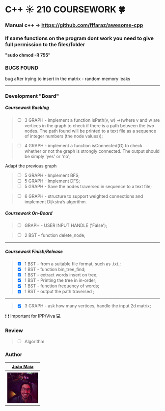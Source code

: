 # C++ :sunny: 210 COURSEWORK :four_leaf_clover:
### Manual c++ -> https://github.com/fffaraz/awesome-cpp 

### If same functions on the program dont work you need to give full permission to the files/folder

__"sudo chmod -R 755"__

### BUGS FOUND

bug after trying to insert in the matrix - random memory leaks 

---


### Development "Board"


##### Coursework Backlog

> - [ ] 3 GRAPH - implement a function isPath(v, w) ->(where v and w are vertices in the graph to check if there is a path between the two nodes. The path found will be printed to a text file as a sequence of integer numbers (the node values));

> - [ ] 4 GRAPH - implement a function isConnected(G) to check whether or not the graph is strongly connected. The output should be simply 'yes' or 'no';


Adapt the previous graph
> - [ ] 5 GRAPH - Implement BFS;
> - [ ] 5 GRAPH - Implement DFS;
> - [ ] 5 GRAPH - Save the nodes traversed in sequence to a text file;


> - [ ] 6 GRAPH - structure to support weighted connections and implement Dijkstra’s algorithm.

##### Coursework On-Board

> - [ ] GRAPH - USER INPUT HANDLE ('False');

> - [ ] 2 BST -  function delete_node;

---


##### Coursework Finish/Release

> - [x] 1 BST - from a suitable file format, such as .txt.;
> - [x] 1 BST - function bin_tree_find;
> - [x] 1 BST - extract words insert on tree;
> - [x] 1 BST - Printing the tree in in-order;
> - [x] 1 BST - function frequency of words;
> - [x] 1 BST - output the path traversed ;

---

> - [x] 3 GRAPH - ask how many vertices, handle the input  2d matrix;

:exclamation: :exclamation: Important for IPP/Viva :computer:

### Review
> - [ ] Algorithm

### Author

| [João Maia <br> ](https://github.coventry.ac.uk/deoiveij/)                           |
| :---:                                           | 
|                                                 | 
| <a href="https://github.coventry.ac.uk/deoiveij/"><img src="joao_maia.jpg" width="100"></a>|  

 

